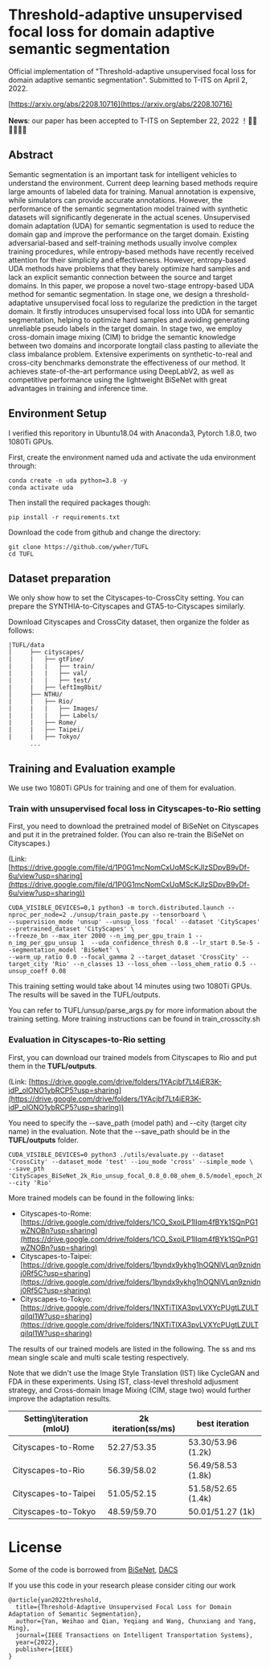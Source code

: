 # Threshold-adaptive unsupervised focal loss for domain adaptive semantic segmentation

Official implementation of "Threshold-adaptive unsupervised focal loss for domain adaptive semantic segmentation". Submitted to T-ITS on April 2, 2022.

[https://arxiv.org/abs/2208.10716](https://arxiv.org/abs/2208.10716)

**News**: our paper has been accepted to T-ITS on September 22, 2022 ！🔔🔔🔔🎉🎉🎉

## Abstract

Semantic segmentation is an important task for intelligent vehicles to understand the environment. Current deep learning based methods require large amounts of labeled data for training. Manual annotation is expensive, while simulators can provide accurate annotations. However, the performance of the semantic segmentation model trained with synthetic datasets will significantly degenerate in the actual scenes. Unsupervised domain adaptation (UDA) for semantic segmentation is used to reduce the domain gap and improve the performance on the target domain. Existing adversarial-based and self-training methods usually involve complex training procedures, while entropy-based methods have recently received attention for their simplicity and effectiveness. However, entropy-based UDA methods have problems that they barely optimize hard samples and lack an explicit semantic connection between the source and target domains. In this paper, we propose a novel two-stage entropy-based UDA method for semantic segmentation. In stage one, we design a threshold-adaptative unsupervised focal loss to regularize the prediction in the target domain. It firstly introduces unsupervised focal loss into UDA for semantic segmentation, helping to optimize hard samples and avoiding generating unreliable pseudo labels in the target domain. In stage two, we employ cross-domain image mixing (CIM) to bridge the semantic knowledge between two domains and incorporate longtail class pasting to alleviate the class imbalance problem. Extensive experiments on synthetic-to-real and cross-city benchmarks demonstrate the effectiveness of our method. It achieves state-of-the-art performance using DeepLabV2, as well as competitive performance using the lightweight BiSeNet with great advantages in training and inference time.

## Environment Setup

I verified this reporitory in Ubuntu18.04 with Anaconda3, Pytorch 1.8.0, two 1080Ti GPUs.

First, create the environment named uda and activate the uda environment through:

```
conda create -n uda python=3.8 -y
conda activate uda
```

Then install the required packages though:

```
pip install -r requirements.txt 
```

Download the code from github and change the directory:

```
git clone https://github.com/ywher/TUFL
cd TUFL
```

## Dataset preparation

We only show how to set the Cityscapes-to-CrossCity setting. You can prepare the SYNTHIA-to-Cityscapes and GTA5-to-Cityscapes similarly.

Download Cityscapes and CrossCity dataset, then organize the folder as follows:

```
|TUFL/data
│     ├── cityscapes/   
|     |   ├── gtFine/
|     |   |   ├── train/
|     |   |   ├── val/
|     |   |   ├── test/
|     |   ├── leftImg8bit/
│     ├── NTHU/
|     |   ├── Rio/
|     |   |   ├── Images/
|     |   |   ├── Labels/
|     |   ├── Rome/
|     |   ├── Taipei/
|     |   ├── Tokyo/
      ...
```

## Training and Evaluation example

We use two 1080Ti GPUs for training and one of them for evaluation.

### Train with unsupervised focal loss in Cityscapes-to-Rio setting

First, you need to download the pretrained model of BiSeNet on Cityscapes and put it in the pretrained folder.  (You can also re-train the BiSeNet on Cityscapes.)

(Link: [https://drive.google.com/file/d/1P0G1mcNomCxUqMScKJlzSDpvB9vDf-6u/view?usp=sharing](https://drive.google.com/file/d/1P0G1mcNomCxUqMScKJlzSDpvB9vDf-6u/view?usp=sharing))

```
CUDA_VISIBLE_DEVICES=0,1 python3 -m torch.distributed.launch --nproc_per_node=2 ./unsup/train_paste.py --tensorboard \
--supervision_mode 'unsup' --unsup_loss 'focal' --dataset 'CityScapes' --pretrained_dataset 'CityScapes' \
--freeze_bn --max_iter 2000 --n_img_per_gpu_train 1 --n_img_per_gpu_unsup 1  --uda_confidence_thresh 0.8 --lr_start 0.5e-5 --segmentation_model 'BiSeNet' \
--warm_up_ratio 0.0 --focal_gamma 2 --target_dataset 'CrossCity' --target_city 'Rio' --n_classes 13 --loss_ohem --loss_ohem_ratio 0.5 --unsup_coeff 0.08
```

This training setting would take about 14 minutes using two 1080Ti GPUs. The results will be saved in the TUFL/outputs.

You can refer to TUFL/unsup/parse_args.py for more information about the training setting. More training instructions can be found in train_crosscity.sh

### Evaluation in Cityscapes-to-Rio setting

First, you can download our trained models from Cityscapes to Rio and put them in the **TUFL/outputs**.

(Link: [https://drive.google.com/drive/folders/1YAcjbf7Lt4iER3K-idP_olONO1ybRCP5?usp=sharing](https://drive.google.com/drive/folders/1YAcjbf7Lt4iER3K-idP_olONO1ybRCP5?usp=sharing))

You need to specify the --save_path (model path) and --city (target city name) in the evaluation. Note that the --save_path should be in the **TUFL/outputs** folder.

```
CUDA_VISIBLE_DEVICES=0 python3 ./utils/evaluate.py --dataset 'CrossCity' --dataset_mode 'test' --iou_mode 'cross' --simple_mode \
--save_pth 'CityScapes_BiSeNet_2k_Rio_unsup_focal_0.8_0.08_ohem_0.5/model_epoch_2000.pth' --city 'Rio'
```

More trained models can be found in the following links:

* Cityscapes-to-Rome: [https://drive.google.com/drive/folders/1CO_SxoiLP1lIqm4fBYk1SQnPG1wZNOBn?usp=sharing](https://drive.google.com/drive/folders/1CO_SxoiLP1lIqm4fBYk1SQnPG1wZNOBn?usp=sharing)
* Cityscapes-to-Taipei: [https://drive.google.com/drive/folders/1byndx9ykhg1hOQNlVLqn9znidnj0Rf5C?usp=sharing](https://drive.google.com/drive/folders/1byndx9ykhg1hOQNlVLqn9znidnj0Rf5C?usp=sharing)
* Cityscapes-to-Tokyo: [https://drive.google.com/drive/folders/1NXTiTlXA3pvLVXYcPUgtLZULTqiIqI1W?usp=sharing](https://drive.google.com/drive/folders/1NXTiTlXA3pvLVXYcPUgtLZULTqiIqI1W?usp=sharing)

The results of our trained models are listed in the following. The ss and ms mean single scale and multi scale testing respectively.

Note that we didn't use the Image Style Translation (IST) like CycleGAN and FDA in these experiments. Using IST, class-level threshold adjusment strategy, and Cross-domain Image Mixing (CIM, stage two) would further improve the adaptation results.

| Setting\iteration (mIoU) | 2k iteration(ss/ms) | best iteration     |
| ------------------------ | ------------------- | ------------------ |
| Cityscapes-to-Rome       | 52.27/53.35         | 53.30/53.96 (1.2k) |
| Cityscapes-to-Rio        | 56.39/58.02         | 56.49/58.53 (1.8k) |
| Cityscapes-to-Taipei     | 51.05/52.15         | 51.58/52.65 (1.4k) |
| Cityscapes-to-Tokyo      | 48.59/59.70         | 50.01/51.27 (1k)   |

# License

Some of the code is borrowed from [BiSeNet](https://github.com/CoinCheung/BiSeNet), [DACS](https://github.com/vikolss/DACS)

If you use this code in your research please consider citing our work

```
@article{yan2022threshold,
  title={Threshold-Adaptive Unsupervised Focal Loss for Domain Adaptation of Semantic Segmentation},
  author={Yan, Weihao and Qian, Yeqiang and Wang, Chunxiang and Yang, Ming},
  journal={IEEE Transactions on Intelligent Transportation Systems},
  year={2022},
  publisher={IEEE}
}
```
